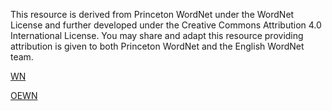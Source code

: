This resource is derived from Princeton WordNet under the WordNet License
and further developed under the Creative Commons Attribution 4.0 International License.
You may share and adapt this resource providing attribution is given to both
Princeton WordNet and the English WordNet team.

[WN](https://wordnet.princeton.edu/license-and-commercial-use)

[OEWN](https://creativecommons.org/licenses/by/4.0/)
